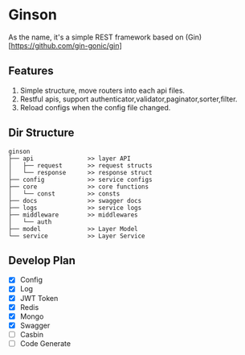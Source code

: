 # Ginson

As the name, it's a simple REST framework based on (Gin)[https://github.com/gin-gonic/gin]

## Features
1. Simple structure, move routers into each api files.
2. Restful apis, support authenticator,validator,paginator,sorter,filter.
3. Reload configs when the config file changed.
## Dir Structure
```shell
ginson
├── api               >> layer API
│   ├── request       >> request structs
│   └── response      >> response struct
├── config            >> service configs
├── core              >> core functions
│   └── const         >> consts
├── docs              >> swagger docs
├── logs              >> service logs
├── middleware        >> middlewares
│   └── auth
├── model             >> Layer Model
└── service           >> Layer Service
```

## Develop Plan
- [x] Config
- [x] Log
- [x] JWT Token
- [x] Redis
- [x] Mongo
- [x] Swagger
- [ ] Casbin
- [ ] Code Generate
